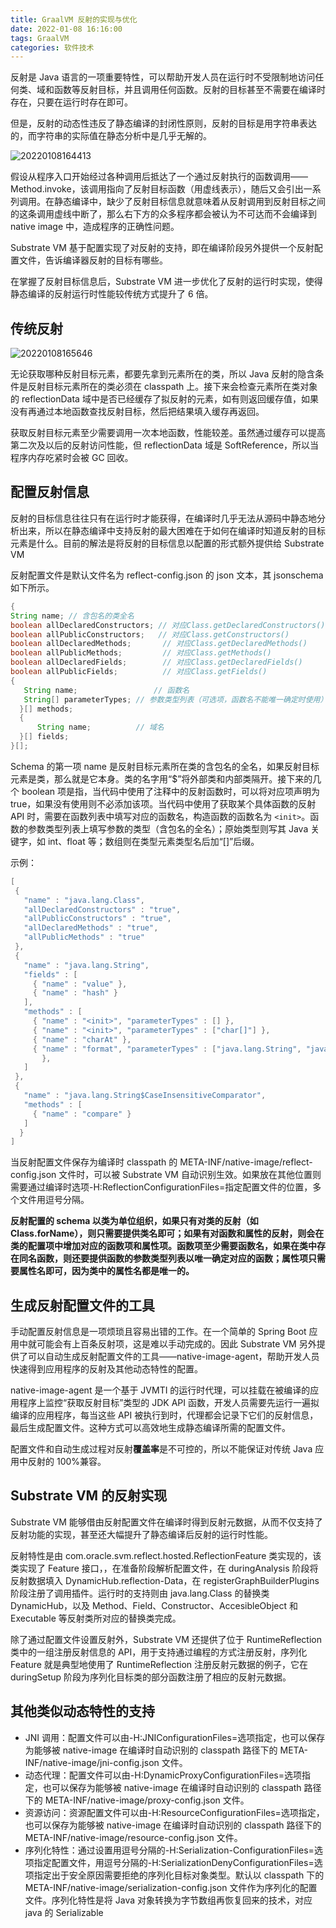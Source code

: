```yaml
---
title: GraalVM 反射的实现与优化
date: 2022-01-08 16:16:00
tags: GraalVM
categories: 软件技术
---
```


反射是 Java 语言的一项重要特性，可以帮助开发人员在运行时不受限制地访问任何类、域和函数等反射目标，并且调用任何函数。反射的目标甚至不需要在编译时存在，只要在运行时存在即可。

但是，反射的动态性违反了静态编译的封闭性原则，反射的目标是用字符串表达的，而字符串的实际值在静态分析中是几乎无解的。

![20220108164413](https://gcore.jsdelivr.net/gh/Nayacco/cdn@master/blog/20220108164413.png)

假设从程序入口开始经过各种调用后抵达了一个通过反射执行的函数调用——Method.invoke，该调用指向了反射目标函数（用虚线表示），随后又会引出一系列调用。在静态编译中，缺少了反射目标信息就意味着从反射调用到反射目标之间的这条调用虚线中断了，那么右下方的众多程序都会被认为不可达而不会编译到 native image 中，造成程序的正确性问题。

Substrate VM 基于配置实现了对反射的支持，即在编译阶段另外提供一个反射配置文件，告诉编译器反射的目标有哪些。

在掌握了反射目标信息后，Substrate VM 进一步优化了反射的运行时实现，使得静态编译的反射运行时性能较传统方式提升了 6 倍。

## 传统反射

![20220108165646](https://gcore.jsdelivr.net/gh/Nayacco/cdn@master/blog/20220108165646.png)

无论获取哪种反射目标元素，都要先拿到元素所在的类，所以 Java 反射的隐含条件是反射目标元素所在的类必须在 classpath 上。接下来会检查元素所在类对象的 reflectionData 域中是否已经缓存了拟反射的元素，如有则返回缓存值，如果没有再通过本地函数查找反射目标，然后把结果填入缓存再返回。

获取反射目标元素至少需要调用一次本地函数，性能较差。虽然通过缓存可以提高第二次及以后的反射访问性能，但 reflectionData 域是 SoftReference，所以当程序内存吃紧时会被 GC 回收。

## 配置反射信息

反射的目标信息往往只有在运行时才能获得，在编译时几乎无法从源码中静态地分析出来，所以在静态编译中支持反射的最大困难在于如何在编译时知道反射的目标元素是什么。目前的解法是将反射的目标信息以配置的形式额外提供给 Substrate VM

反射配置文件是默认文件名为 reflect-config.json 的 json 文本，其 jsonschema 如下所示。

```java
{
String name; // 含包名的类全名
boolean allDeclaredConstructors; // 对应Class.getDeclaredConstructors()
boolean allPublicConstructors;   // 对应Class.getConstructors()
boolean allDeclaredMethods;       // 对应Class.getDeclaredMethods()
boolean allPublicMethods;         // 对应Class.getMethods()
boolean allDeclaredFields;        // 对应Class.getDeclaredFields()
boolean allPublicFields;          // 对应Class.getFields()
{
   String name;                 // 函数名
   String[] parameterTypes; // 参数类型列表（可选项，函数名不能唯一确定时使用）
  }[] methods;
  {
      String name;          // 域名
  }[] fields;
}[];
```

Schema 的第一项 name 是反射目标元素所在类的含包名的全名，如果反射目标元素是类，那么就是它本身。类的名字用“$”将外部类和内部类隔开。接下来的几个 boolean 项是指，当代码中使用了注释中的反射函数时，可以将对应项声明为 true，如果没有使用则不必添加该项。当代码中使用了获取某个具体函数的反射 API 时，需要在函数列表中填写对应的函数名，构造函数的函数名为 `<init>`。函数的参数类型列表上填写参数的类型（含包名的全名）；原始类型则写其 Java 关键字，如 int、float 等；数组则在类型元素类型名后加“[]”后缀。

示例：

```java
[
 {
   "name" : "java.lang.Class",
   "allDeclaredConstructors" : "true",
   "allPublicConstructors" : "true",
   "allDeclaredMethods" : "true",
   "allPublicMethods" : "true"
 },
 {
   "name" : "java.lang.String",
   "fields" : [
     { "name" : "value" },
     { "name" : "hash" }
   ],
   "methods" : [
     { "name" : "<init>", "parameterTypes" : [] },
     { "name" : "<init>", "parameterTypes" : ["char[]"] },
     { "name" : "charAt" },
     { "name" : "format", "parameterTypes" : ["java.lang.String", "java.lang.Object[]"]
       },
   ]
 },
 {
   "name" : "java.lang.String$CaseInsensitiveComparator",
   "methods" : [
     { "name" : "compare" }
   ]
  }
]
```

当反射配置文件保存为编译时 classpath 的 META-INF/native-image/reflect-config.json 文件时，可以被 Substrate VM 自动识别生效。如果放在其他位置则需要通过编译时选项-H:ReflectionConfigurationFiles=指定配置文件的位置，多个文件用逗号分隔。

**反射配置的 schema 以类为单位组织，如果只有对类的反射（如 Class.forName），则只需要提供类名即可；如果有对函数和属性的反射，则会在类的配置项中增加对应的函数项和属性项。函数项至少需要函数名，如果在类中存在同名函数，则还要提供函数的参数类型列表以唯一确定对应的函数；属性项只需要属性名即可，因为类中的属性名都是唯一的。**

## 生成反射配置文件的工具

手动配置反射信息是一项烦琐且容易出错的工作。在一个简单的 Spring Boot 应用中就可能会有上百条反射项，这是难以手动完成的。因此 Substrate VM 另外提供了可以自动生成反射配置文件的工具——native-image-agent，帮助开发人员快速得到应用程序的反射及其他动态特性的配置。

native-image-agent 是一个基于 JVMTI 的运行时代理，可以挂载在被编译的应用程序上监控“获取反射目标”类型的 JDK API 函数，开发人员需要先运行一遍拟编译的应用程序，每当这些 API 被执行到时，代理都会记录下它们的反射信息，最后生成配置文件。这种方式可以高效地生成静态编译所需的配置文件。

配置文件和自动生成过程对反射**覆盖率**是不可控的，所以不能保证对传统 Java 应用中反射的 100%兼容。

## Substrate VM 的反射实现

Substrate VM 能够借由反射配置文件在编译时得到反射元数据，从而不仅支持了反射功能的实现，甚至还大幅提升了静态编译后反射的运行时性能。

反射特性是由 com.oracle.svm.reflect.hosted.ReflectionFeature 类实现的，该类实现了 Feature 接口，，在准备阶段解析配置文件，在 duringAnalysis 阶段将反射数据填入 DynamicHub.reflection-Data，在 registerGraphBuilderPlugins 阶段注册了调用插件。运行时的支持则由 java.lang.Class 的替换类 DynamicHub，以及 Method、Field、Constructor、AccesibleObject 和 Executable 等反射类所对应的替换类完成。

除了通过配置文件设置反射外，Substrate VM 还提供了位于 RuntimeReflection 类中的一组注册反射信息的 API，用于支持通过编程的方式注册反射，序列化 Feature 就是典型地使用了 RuntimeReflection 注册反射元数据的例子，它在 duringSetup 阶段为序列化目标类的部分函数注册了相应的反射元数据。

## 其他类似动态特性的支持

- JNI 调用：配置文件可以由-H:JNIConfigurationFiles=选项指定，也可以保存为能够被 native-image 在编译时自动识别的 classpath 路径下的 META-INF/native-image/jni-config.json 文件。
- 动态代理：配置文件可以由-H:DynamicProxyConfigurationFiles=选项指定，也可以保存为能够被 native-image 在编译时自动识别的 classpath 路径下的 META-INF/native-image/proxy-config.json 文件。
- 资源访问：资源配置文件可以由-H:ResourceConfigurationFiles=选项指定，也可以保存为能够被 native-image 在编译时自动识别的 classpath 路径下的 META-INF/native-image/resource-config.json 文件。
- 序列化特性：通过设置用逗号分隔的-H:Serialization-ConfigurationFiles=选项指定配置文件，用逗号分隔的-H:SerializationDenyConfigurationFiles=选项指定出于安全原因需要拒绝的序列化目标对象类型。默认以 classpath 下的 META-INF/native-image/serialization-config.json 文件作为序列化的配置文件。序列化特性是将 Java 对象转换为字节数组再恢复回来的技术，对应 java 的 Serializable
